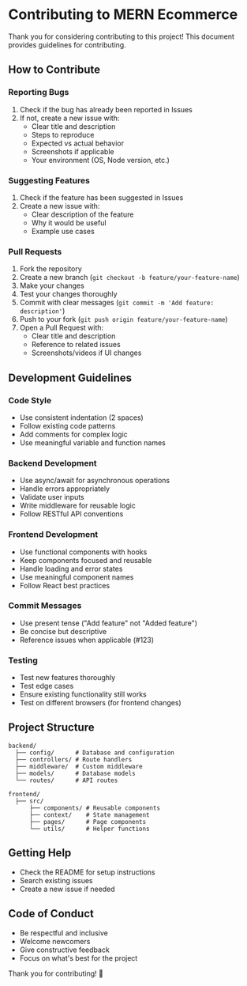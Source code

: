 # Contributing to MERN Ecommerce

Thank you for considering contributing to this project! This document provides guidelines for contributing.

## How to Contribute

### Reporting Bugs

1. Check if the bug has already been reported in Issues
2. If not, create a new issue with:
   - Clear title and description
   - Steps to reproduce
   - Expected vs actual behavior
   - Screenshots if applicable
   - Your environment (OS, Node version, etc.)

### Suggesting Features

1. Check if the feature has been suggested in Issues
2. Create a new issue with:
   - Clear description of the feature
   - Why it would be useful
   - Example use cases

### Pull Requests

1. Fork the repository
2. Create a new branch (`git checkout -b feature/your-feature-name`)
3. Make your changes
4. Test your changes thoroughly
5. Commit with clear messages (`git commit -m 'Add feature: description'`)
6. Push to your fork (`git push origin feature/your-feature-name`)
7. Open a Pull Request with:
   - Clear title and description
   - Reference to related issues
   - Screenshots/videos if UI changes

## Development Guidelines

### Code Style

- Use consistent indentation (2 spaces)
- Follow existing code patterns
- Add comments for complex logic
- Use meaningful variable and function names

### Backend Development

- Use async/await for asynchronous operations
- Handle errors appropriately
- Validate user inputs
- Write middleware for reusable logic
- Follow RESTful API conventions

### Frontend Development

- Use functional components with hooks
- Keep components focused and reusable
- Handle loading and error states
- Use meaningful component names
- Follow React best practices

### Commit Messages

- Use present tense ("Add feature" not "Added feature")
- Be concise but descriptive
- Reference issues when applicable (#123)

### Testing

- Test new features thoroughly
- Test edge cases
- Ensure existing functionality still works
- Test on different browsers (for frontend changes)

## Project Structure

```
backend/
  ├── config/      # Database and configuration
  ├── controllers/ # Route handlers
  ├── middleware/  # Custom middleware
  ├── models/      # Database models
  └── routes/      # API routes

frontend/
  ├── src/
      ├── components/ # Reusable components
      ├── context/    # State management
      ├── pages/      # Page components
      └── utils/      # Helper functions
```

## Getting Help

- Check the README for setup instructions
- Search existing issues
- Create a new issue if needed

## Code of Conduct

- Be respectful and inclusive
- Welcome newcomers
- Give constructive feedback
- Focus on what's best for the project

Thank you for contributing! 🎉
